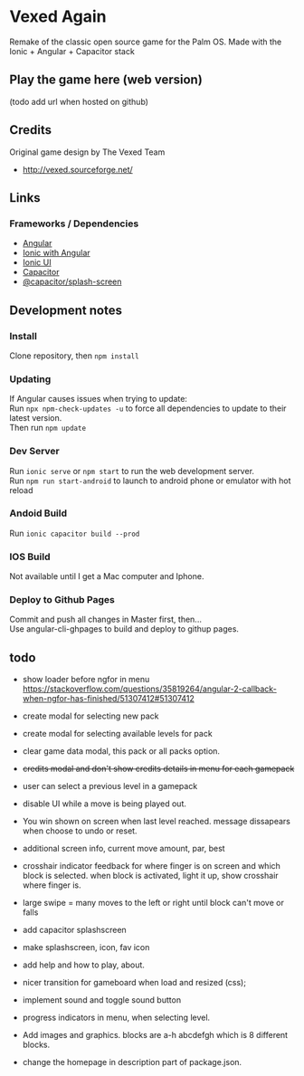 # Vexed Again
Remake of the classic open source game for the Palm OS.
Made with the Ionic + Angular + Capacitor stack


## Play the game here (web version)
(todo add url when hosted on github)

## Credits
Original game design by The Vexed Team
* http://vexed.sourceforge.net/

## Links 
### Frameworks / Dependencies
* [Angular](https://angular.io/docs)
* [Ionic with Angular](https://ionicframework.com/docs/angular/overview)
* [Ionic UI](https://ionicframework.com/docs/components)
* [Capacitor](https://capacitorjs.com/docs)
* [@capacitor/splash-screen](https://capacitorjs.com/docs/apis/splash-screen)

## Development notes
### Install
Clone repository, then `npm install`
### Updating 
If Angular causes issues when trying to update:  
Run `npx npm-check-updates -u` to force all dependencies to update to their latest version.  
Then run `npm update`  
### Dev Server
Run `ionic serve` or `npm start` to run the web development server.  
Run `npm run start-android` to launch to android phone or emulator with hot reload  
### Andoid Build
Run `ionic capacitor build --prod` 
### IOS Build
Not available until I get a Mac computer and Iphone.
### Deploy to Github Pages
Commit and push all changes in Master first, then...  
Use angular-cli-ghpages to build and deploy to githup pages.  



## todo

* show loader before ngfor in menu 
https://stackoverflow.com/questions/35819264/angular-2-callback-when-ngfor-has-finished/51307412#51307412

* create modal for selecting new pack
* create modal for selecting available levels for pack
* clear game data modal, this pack or all packs option.
* ~~credits modal and don't show credits details in menu for each gamepack~~

* user can select a previous level in a gamepack

* disable UI while a move is being played out.

* You win shown on screen when last level reached. 
  message dissapears when choose to undo or reset.

* additional screen info, current move amount, par, best 

* crosshair indicator feedback for where finger is on screen and which block is selected.
  when block is activated, light it up, show crosshair where finger is.
* large swipe = many moves to the left or right until block can't move or falls

* add capacitor splashscreen
* make splashscreen, icon, fav icon
* add help and how to play, about.

* nicer transition for gameboard when load and resized (css);
  
* implement sound and toggle sound button

* progress indicators in menu, when selecting level.

* Add images and graphics. blocks are a-h abcdefgh which is 8 different blocks.

* change the homepage in description part of package.json.



